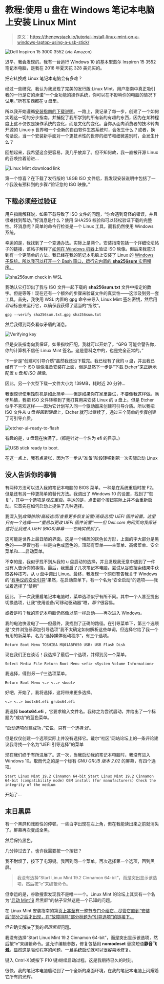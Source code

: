 # 教程:使用 u 盘在 Windows 笔记本电脑上安装 Linux Mint

> 原文：<https://thenewstack.io/tutorial-install-linux-mint-on-a-windows-laptop-using-a-usb-stick/>

![Dell Inspiron 15 3000 3552 (via Amazon)](img/bcca3ce63003ec31cb8220d468530906.png)

迟早，我会发现的。我有一台运行 Windows 10 的基本型戴尔 Inspiron 15 3552 笔记本电脑，是我在 2018 年夏天花 328 美元买的。

把它转换成 Linux 笔记本电脑会有多难？

经过一些研究，我认为我发现了完美的发行版:Linux Mint。用户指南中真正吸引我的一行是它的承诺“一个全功能的操作系统，你可以在不影响你的电脑的情况下试用。”所有东西都在 u 盘里。

所以我开始遵循[安装指南的下载说明](https://linuxmint-installation-guide.readthedocs.io/en/latest/)。一路上，我记录了每一步，创建了一个如何实现这一切的分步指南，并捕捉了我所学到的所有新的有趣的东西，因为在某种程度上这不仅仅是操作系统的变化，而是文化的变化。当你从面向消费者的技术转向开源的 Linux-y 世界和一个全新的自由软件生态系统时，会发生什么？或者，换句话说，当一个安装新手面对一个更技术性的世界的细节和细微差别时，会发生什么？

回想起来，我希望这会更容易，我几乎放弃了。但不知何故，我一直被开源 Linux 的召唤拉着前进…

![Linux Mint download link](img/a8e9da90ece50802614f0d65f653ab76.png)

第一个惊喜？在下载了发行版的 1.8GB ISO 文件后，我发现安装说明中包括了一个我没有预料到的步骤:“验证您的 ISO 映像。”

## **下载必须经过验证**

用户指南解释说，如果下载导致了 ISO 文件的问题，“你会遇到奇怪的错误，并且很难找到帮助。”好消息是什么？使用 SHA256 校验和可以轻松验证下载的完整性。坏消息呢？简单的命令行检查是一个 Linux 工具，而我仍然使用 Windows 系统。

幸运的是，我找到了一个变通办法。实际上是两个。安装指南包括一个详细论坛帖子的链接，该帖子解释了[如何在 Windows 机器](https://forums.linuxmint.com/viewtopic.php?f=42&t=291093)上验证 ISO 映像。但后来我意识到有一个更简单的方法。我已经在我的笔记本电脑上安装了 Linux 的 [Windows 子系统。所以我可以打开一个 Bash 窗口，运行它内置的 **sha256sum** 实用程序。](https://docs.microsoft.com/en-us/windows/wsl/install-win10)

![sha256sum check in WSL](img/c7c02dfa0d9c01746a48f3ef177d1e82.png)

我确认它打印出了我与 ISO 文件一起下载的 **sha256sum.txt** 文件中指定的数字。但是等等！现在还有一个额外的步骤来验证文件的真实性——这涉及到另一套工具。首先，我使用 WSL 内置的 gpg 命令来导入 Linux Mint 签名密钥，然后用*验证*标志来运行它，以确保我获得了适当的“指纹”。

`gpg --verify sha256sum.txt.gpg sha256sum.txt`

然后我得到两条看似矛盾的消息。

![Verifying key](img/0195ced2a2b2b15b51e286c8da29bbcd.png)

但是安装指南向我保证，如果指纹匹配，我就可以开始了。“GPG 可能会警告你，你的计算机不信任 Linux Mint 签名。这是意料之中的，也是完全正常的。”

下一步是“创建可引导介质”虽然我还没下载完。我已经有了我的 u 盘，并且我已经有了一个 ISO 镜像准备安装在上面，但是显然下一步是“下载 Etcher”来正确地配置 u 盘*和 ISO 镜像*。

因此，另一个大型下载—文件大小为 139MB，耗时近 20 分钟…

我很惊讶使用蚀刻机是如此简单——但是如果你在家里尝试，不要像我这样做。满怀热情，我把 ISO 文件转移到了我打算用来安装 Linux 的 u 盘上。但是 Etcher 似乎不喜欢这样——因为它计划写入同一个驱动器来创建可引导介质。所以我把 ISO 文件从 u 盘*移回到硬盘*上，Etcher 就可以继续了，通过三个简单的步骤创建了可引导介质。

![etcher-ui-ready-to-flash](img/11de1624d57f84b182766219d35d18ae.png)

有趣的是，u 盘现在快满了。(都是针对一个名为 efi 的目录。)

![USB stick ready to boot.](img/f4c241b4fc38a6b460fe00a10eabbb32.png)

在这一点上，我有点紧张，因为下一步从“准备”阶段转移到第一次实际启动 Linux

## **没人告诉你的事情**

有两种方法可以进入我的笔记本电脑的 BIOS 菜单。一种是在系统重启时按 F2。但是还有另一种更简单的替代方法。我调出了 Windows 10 的设置，找到了“恢复”，其中一个选项是*现在重启*。幸运的是，点击那个按钮实际上并不会重新启动。它首先在如何启动上提供了几种选择。

我深入到*故障排除/高级选项/查看更多恢复设置/高级选项/ UEFI 固件设置。这里只有一个选择——“重启以更改 UEFI 固件设置”——但 Dell.com 的网页向我保证这将让我进入 UEFI (BIOS)屏幕——它确实做到了。*

这可能是世界上最丑陋的界面。这是一个稀疏的灰色长方形，上面的字大部分是黑色的——尽管也有一些是白色或蓝色的。顶部有菜单——主菜单、高级菜单、安全菜单和……启动菜单。

不幸的是，我似乎找不到从我的 u 盘启动的选择，并且发现我无意中遇到了一件没有人告诉你的事情。最后，我重启了几次笔记本电脑，尝试从谷歌搜索结果中获取各种技巧，从 u 盘中调出 Linux。最终，我发现一个网页警告我关于 Windows 的“[有争议的安全引导](http://www.daossoft.com/blog/how-to-boot-from-usb-on-dell-venue-windows-8-tablet/)”果然，在启动菜单下，有一个名为“安全启动”的选项——我试着选择了“禁用”

因此，下一次我重启笔记本电脑时，菜单选项似乎有所不同。其中一个人甚至提出切换选项，让我“使用设备/可移动驱动器”嗯，*那个*很容易。

或者是吗？我的笔记本电脑仍然像以前一样启动——再次进入 Windows。

我的电池快没电了——但最终，我找到了正确的路径。在引导菜单下，第三个选项是“文件浏览器添加引导选项”我不太确定如何解析这些单词，但选择它给了我一个有用的新菜单，名为“选择媒体驱动程序”，有三个选项。

`Return Boot Menu
TOSHIBA MQ01ABF050
USB: USB Flash Disk`

现在我们正在谈话！我选择了最后一个选项，并得到另一个菜单。

`Select Media File
Return Boot Menu
<efi>
<System Volume Information>`

我选择<efi>，得到*另一个*三选项菜单。</efi>

`Return Boot Menu
<.>
<..>
<boot>`

好吧，开始了。我将选择<boot>，这将带来更多选择。</boot>

`<.>
<..>
bootx64.efi
grubx64.efi`

我选择 **bootx64.efi** ，它要求输入文件名。我称之为尝试启动，并给出了一个标题为“成功”的蓝色菜单。

“启动选项创建成功，”它说，只有一个选择:好。

但是仅仅创建一个选项实际上并没有选择它。戴尔“社区”网站论坛上的一条评论建议我寻找一个名为“UEFI 引导选择”的菜单

现在我们终于有所进展了。这一次，当我启动我的笔记本电脑时，我没有进入 Windows 10。取而代之的是一个标有 *GNU GRUB 版本 2.02* 的屏幕，有四个选项。

`Start Linux Mint 19.2 Cinnamon 64-bit
Start Linux Mint 19.2 Cinnamon 64-bit (compatibility mode)
OEM install (for manufacturers)
Check the integrity of the medium`

开始了…

## 末日黑屏

有一个黑屏和戏剧性的停顿。一些白字出现在左上角，但在我能读出来之前就消失了。屏幕再次变成全黑。

然后保持黑色。

几分钟过去了。也许我需要按一个按钮？

我不耐烦了，按下了电源键。我回到同一个菜单，再次选择第一个选项，回到黑屏。

> 我没有选择“Start Linux Mint 19.2 Cinnamon 64-bit”，而是突出显示该选项，然后按“e”来编辑命令。

但幸运的是，谷歌搜索发现我不是唯一一个。Linux Mint 的论坛上其实有一个名为“[启动 Mint19](https://forums.linuxmint.com/viewtopic.php?t=272252) 后黑屏”的帖子显然这是一个已知的问题。

在 Linux Mint 安装指南的第[页上甚至有一整节专门介绍它，尽管它直到“安装后”部分之后才出现，在“故障排除”部分标题为“引导选项”的链接下。](https://linuxmint-installation-guide.readthedocs.io/en/latest/boot_options.html)

但它确实解决了我的*厄运黑屏*问题。

我没有选择“Start Linux Mint 19.2 Cinnamon 64-bit”，而是突出显示该选项，然后按“e”来编辑命令。这允许编辑参数，修复包括用 **nomodeset** 替换短语**静音飞溅**。显然这是驱动程序的问题，一旦系统启动就可以很容易地修复。

键入 Cntrl-X(或按下 F10 键)继续启动过程。这是我期待已久的时刻。

很快，我的笔记本电脑启动到了一个全新的桌面环境，在我的笔记本电脑上闪耀着它所有的光辉。

<svg xmlns:xlink="http://www.w3.org/1999/xlink" viewBox="0 0 68 31" version="1.1"><title>Group</title> <desc>Created with Sketch.</desc></svg>